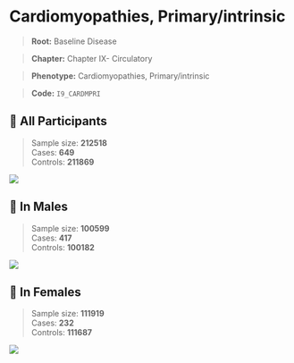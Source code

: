 # Cardiomyopathies, Primary/intrinsic

> **Root:** Baseline Disease  

> **Chapter:** Chapter IX- Circulatory  

> **Phenotype:** Cardiomyopathies, Primary/intrinsic  

> **Code:** `I9_CARDMPRI`

## 🧪 All Participants  
> Sample size: **212518**  
> Cases: **649**  
> Controls: **211869**
<img src="/Disease/Figures/ALL/Incidence/I9_CARDMPRI.png"/>
<CsvTable src="/public/Disease/Data/ALL/Incidence/COX_I9_CARDMPRI.csv" label="🔍 View full results" />

## 👨 In Males  
> Sample size: **100599**  
> Cases: **417**  
> Controls: **100182**
<img src="/Disease/Figures/Male/Incidence/I9_CARDMPRI.png"/>
<CsvTable src="/public/Disease/Data/Male/Incidence/COX_I9_CARDMPRI.csv" label="🔍 View full results" />

## 👩 In Females  
> Sample size: **111919**  
> Cases: **232**  
> Controls: **111687**
<img src="/Disease/Figures/Female/Incidence/I9_CARDMPRI.png"/>
<CsvTable src="/public/Disease/Data/Female/Incidence/COX_I9_CARDMPRI.csv" label="🔍 View full results" />
